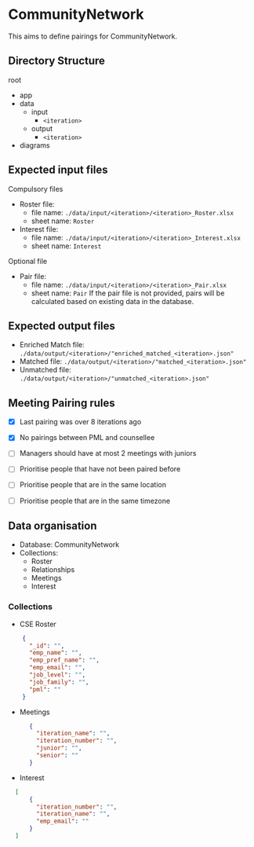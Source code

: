 # CommunityNetwork
This aims to define pairings for CommunityNetwork.


## Directory Structure

root
- app
- data
  - input
    - `<iteration>`
  - output
    - `<iteration>`
- diagrams


## Expected input files

Compulsory files
- Roster file: 
  - file name: `./data/input/<iteration>/<iteration>_Roster.xlsx`
  - sheet name: `Roster`
- Interest file: 
  - file name: `./data/input/<iteration>/<iteration>_Interest.xlsx`
  - sheet name: `Interest`

Optional file
- Pair file:
  - file name: `./data/input/<iteration>/<iteration>_Pair.xlsx`
  - sheet name: `Pair`
If the pair file is not provided, pairs will be calculated based on existing data in the database.


## Expected output files
- Enriched Match file: `./data/output/<iteration>/"enriched_matched_<iteration>.json"`
- Matched file: `./data/output/<iteration>/"matched_<iteration>.json"`
- Unmatched file: `./data/output/<iteration>/"unmatched_<iteration>.json"`


## Meeting Pairing rules

- [x] Last pairing was over 8 iterations ago
- [x] No pairings between PML and counsellee
- [ ] Managers should have at most 2 meetings with juniors
- [ ] Prioritise people that have not been paired before
- [ ] Prioritise people that are in the same location
- [ ] Prioritise people that are in the same timezone


## Data organisation

- Database: CommunityNetwork
- Collections:
  - Roster
  - Relationships
  - Meetings
  - Interest


### Collections

- CSE Roster
```json
    {
      "_id": "",
      "emp_name": "", 
      "emp_pref_name": "", 
      "emp_email": "", 
      "job_level": "", 
      "job_family": "", 
      "pml": ""
    }
```


- Meetings
```json
      {
        "iteration_name": "",
        "iteration_number": "",
        "junior": "",
        "senior": ""
      }
```


- Interest
```json
  [
      {
        "iteration_number": "",
        "iteration_name": "",
        "emp_email": ""
      }
  ]
```

